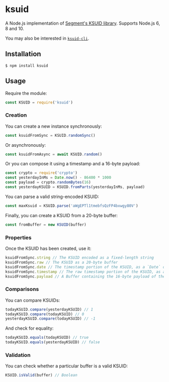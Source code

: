 # ksuid

A Node.js implementation of [Segment's KSUID
library](https://github.com/segmentio/ksuid). Supports Node.js 6, 8 and 10.

You may also be interested in
[`ksuid-cli`](https://www.npmjs.com/package/ksuid-cli).

## Installation

```console
$ npm install ksuid
```

## Usage

Require the module:

```js
const KSUID = require('ksuid')
```

### Creation

You can create a new instance synchronously:

```js
const ksuidFromSync = KSUID.randomSync()
```

Or asynchronously:

```js
const ksuidFromAsync = await KSUID.random()
```

Or you can compose it using a timestamp and a 16-byte payload:

```js
const crypto = require('crypto')
const yesterdayInMs = Date.now() - 86400 * 1000
const payload = crypto.randomBytes(16)
const yesterdayKSUID = KSUID.fromParts(yesterdayInMs, payload)
```

You can parse a valid string-encoded KSUID:

```js
const maxKsuid = KSUID.parse('aWgEPTl1tmebfsQzFP4bxwgy80V')
```

Finally, you can create a KSUID from a 20-byte buffer:

```js
const fromBuffer = new KSUID(buffer)
```

### Properties

Once the KSUID has been created, use it:

```js
ksuidFromSync.string // The KSUID encoded as a fixed-length string
ksuidFromSync.raw // The KSUID as a 20-byte buffer
ksuidFromSync.date // The timestamp portion of the KSUID, as a `Date` object
ksuidFromSync.timestamp // The raw timestamp portion of the KSUID, as a number
ksuidFromSync.payload // A Buffer containing the 16-byte payload of the KSUID (typically a random value)
```

### Comparisons

You can compare KSUIDs:

```js
todayKSUID.compare(yesterdayKSUID) // 1
todayKSUID.compare(todayKSUID) // 0
yesterdayKSUID.compare(todayKSUID) // -1
```

And check for equality:

```js
todayKSUID.equals(todayKSUID) // true
todayKSUID.equals(yesterdayKSUID) // false
```

### Validation

You can check whether a particular buffer is a valid KSUID:

```js
KSUID.isValid(buffer) // Boolean
```
